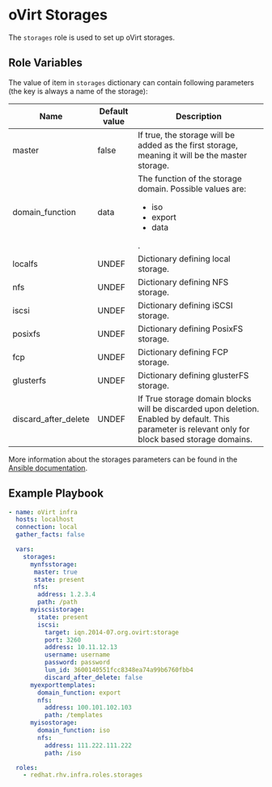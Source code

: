 oVirt Storages
==============

The `storages` role is used to set up oVirt storages.

Role Variables
--------------

The value of item in `storages` dictionary can contain following parameters (the key is always a name of the storage):

| Name            | Default value  | Description                           |
|-----------------|----------------|---------------------------------------|
| master          | false          | If true, the storage will be added as the first storage, meaning it will be the master storage. |
| domain_function | data           | The function of the storage domain. Possible values are: <ul><li>iso</li><li>export</li><li>data</li></ul>. |
| localfs         | UNDEF          | Dictionary defining local storage. |
| nfs             | UNDEF          | Dictionary defining NFS storage. |
| iscsi           | UNDEF          | Dictionary defining iSCSI storage. |
| posixfs         | UNDEF          | Dictionary defining PosixFS storage. |
| fcp             | UNDEF          | Dictionary defining FCP storage. |
| glusterfs       | UNDEF          | Dictionary defining glusterFS storage. |
| discard_after_delete  | UNDEF    | If True storage domain blocks will be discarded upon deletion. Enabled by default. This parameter is relevant only for block based storage domains. |

More information about the storages parameters can be found in the [Ansible documentation](http://docs.ansible.com/ansible/ovirt_storage_domains_module.html).

Example Playbook
----------------

```yaml
- name: oVirt infra
  hosts: localhost
  connection: local
  gather_facts: false

  vars:
    storages:
      mynfsstorage:
       master: true
       state: present
       nfs:
        address: 1.2.3.4
        path: /path
      myiscsistorage:
        state: present
        iscsi:
          target: iqn.2014-07.org.ovirt:storage
          port: 3260
          address: 10.11.12.13
          username: username
          password: password
          lun_id: 3600140551fcc8348ea74a99b6760fbb4
          discard_after_delete: false
      myexporttemplates:
        domain_function: export
        nfs:
          address: 100.101.102.103
          path: /templates
      myisostorage:
        domain_function: iso
        nfs:
          address: 111.222.111.222
          path: /iso

  roles:
    - redhat.rhv.infra.roles.storages
```

